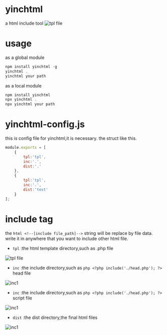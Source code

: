 # yinchtml
a html include tool
![tpl file](https://github.com/chenbimo/yinchtml/blob/master/doc/yinchtml2.gif)
# usage
as a global module
```javascript
npm install yinchtml -g
yinchtml . 
yinchtml your path
```
as a local module
```javascript
npm install yinchtml
npx yinchtml .
npx yinchtml your path
```
# yinchtml-config.js
this is config file for yinchtml,it is necessary.
the struct like this.
```javascript
module.exports = [
	{
		tpl:'tpl',
		inc:'.',
		dist:'.'
	},
	{
		tpl:'tpl',
		inc:'.',
		dist:'test'
	}
];
```
# include tag
the ```html <!--[include file_path]-->``` string will be replace by file data.
write it in anywhere that you want to include other html file. 

- `tpl` :the html template directory,such as .php file

![tpl file](https://github.com/chenbimo/yinchtml/blob/master/doc/tpl.png)

- `inc` :the include directory,such as ```php <?php include('./head.php'); ?>``` head file

![inc1](https://github.com/chenbimo/yinchtml/blob/master/doc/inc1.png)

- `inc` :the include directory,such as ```php <?php include('./head.php'); ?>``` script file

![inc1](https://github.com/chenbimo/yinchtml/blob/master/doc/inc2.png)

- `dist` :the dist directory,the final html files

![inc1](https://github.com/chenbimo/yinchtml/blob/master/doc/dist.png)